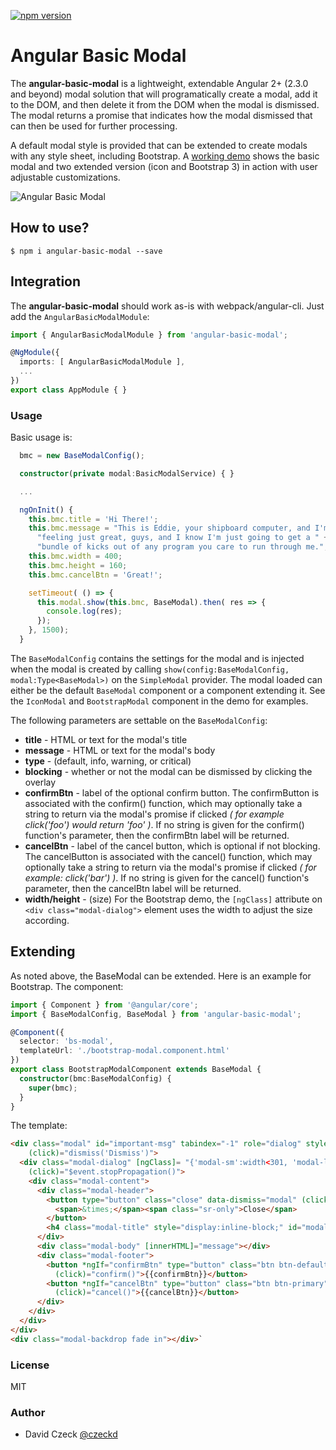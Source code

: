 [![npm version](https://badge.fury.io/js/angular-basic-modal.svg)](https://badge.fury.io/js/angular-basic-modal)

Angular Basic Modal
=========

The **angular-basic-modal** is a lightweight, extendable Angular 2+ (2.3.0 and beyond) modal solution that
will programatically create a modal, add it to the DOM, and then delete it from the DOM when the modal is 
dismissed. The modal returns a promise that indicates  how the modal dismissed that can then be used for 
further processing.

A default  modal style is provided that can be extended to create modals with any style sheet, including
Bootstrap. A [working demo](http://czeckd.github.io/angular-simple-modal/demo/) shows the basic modal and two 
extended version (icon and Bootstrap 3) in action with user adjustable customizations.

![Angular Basic Modal](http://czeckd.github.io/angular-basic-modal/images/modal.png)

## How to use?
```
$ npm i angular-basic-modal --save
```

## Integration
The **angular-basic-modal** should work as-is with webpack/angular-cli. Just add the ``AngularBasicModalModule``:
```typescript
import { AngularBasicModalModule } from 'angular-basic-modal';

@NgModule({
  imports: [ AngularBasicModalModule ],
  ...
})
export class AppModule { }
```

### Usage

Basic usage is:
```typescript
  bmc = new BaseModalConfig();

  constructor(private modal:BasicModalService) { }

  ...

  ngOnInit() {
    this.bmc.title = 'Hi There!';
    this.bmc.message = "This is Eddie, your shipboard computer, and I'm " +
      "feeling just great, guys, and I know I'm just going to get a " +
      "bundle of kicks out of any program you care to run through me.";
    this.bmc.width = 400;
    this.bmc.height = 160;
    this.bmc.cancelBtn = 'Great!';

    setTimeout( () => {
      this.modal.show(this.bmc, BaseModal).then( res => {
        console.log(res);
      });
    }, 1500);
  }
```

The ``BaseModalConfig`` contains the settings for the modal and is injected 
when the modal is created by calling ``show(config:BaseModalConfig, 
modal:Type<BaseModal>)`` on the ``SimpleModal`` provider. The modal loaded can 
either be the default ``BaseModal`` component or a component extending it. See 
the ``IconModal`` and ``BootstrapModal`` component in the demo for examples.

The following parameters are settable on the ``BaseModalConfig``: 
- **title** - HTML or text for the modal's title
- **message** - HTML or text for the modal's body 
- **type** - (default, info, warning, or critical)
- **blocking** - whether or not the modal can be dismissed by clicking the 
overlay
- **confirmBtn** - label of the optional confirm button. The confirmButton is 
associated with the confirm() function, which may optionally take a string to 
return via the modal's promise if clicked *( for example click('foo') would 
return 'foo' )*. If no string is given for the confirm() function's parameter, 
then the confirmBtn label will be returned.
- **cancelBtn** - label of the cancel button, which is optional if not 
blocking. The cancelButton is associated with the cancel() function, which may 
optionally take a string to return via the modal's promise if clicked *( for 
example: click('bar') )*. If no string is given for the cancel() function's 
parameter, then the cancelBtn label will be returned.
- **width/height** - (size) For the Bootstrap demo, the `[ngClass]` 
attribute on `<div class="modal-dialog">` element uses the width to adjust the
size according.

## Extending

As noted above, the BaseModal can be extended. Here is an example for Bootstrap. The
component:
```typescript
import { Component } from '@angular/core';
import { BaseModalConfig, BaseModal } from 'angular-basic-modal';

@Component({
  selector: 'bs-modal',
  templateUrl: './bootstrap-modal.component.html'
})
export class BootstrapModalComponent extends BaseModal {
  constructor(bmc:BaseModalConfig) {
    super(bmc);
  }
}
```

The template:
```html
<div class="modal" id="important-msg" tabindex="-1" role="dialog" style="display:block;" 
    (click)="dismiss('Dismiss')">
  <div class="modal-dialog" [ngClass]= "{'modal-sm':width<301, 'modal-lg':width>599}" 
    (click)="$event.stopPropagation()">
    <div class="modal-content">
      <div class="modal-header">
        <button type="button" class="close" data-dismiss="modal" (click)="cancel('Cancel')">
          <span>&times;</span><span class="sr-only">Close</span>
        </button>
        <h4 class="modal-title" style="display:inline-block;" id="modal-title" [innerHTML]="title"></h4>
      </div>
      <div class="modal-body" [innerHTML]="message"></div>
      <div class="modal-footer">
        <button *ngIf="confirmBtn" type="button" class="btn btn-default"
          (click)="confirm()">{{confirmBtn}}</button>
        <button *ngIf="cancelBtn" type="button" class="btn btn-primary"
          (click)="cancel()">{{cancelBtn}}</button>
      </div>
    </div>
  </div>
</div>
<div class="modal-backdrop fade in"></div>`
```

### License
MIT

### Author
- David Czeck [@czeckd](https://github.com/czeckd)
